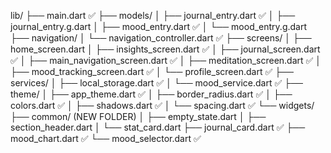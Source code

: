 lib/
├── main.dart ✅
├── models/
│ ├── journal_entry.dart ✅
│ ├── journal_entry.g.dart
│ ├── mood_entry.dart ✅
│ └── mood_entry.g.dart
├── navigation/
│ └── navigation_controller.dart ✅
├── screens/
│ ├── home_screen.dart
│ ├── insights_screen.dart ✅
│ ├── journal_screen.dart ✅
│ ├── main_navigation_screen.dart ✅
│ ├── meditation_screen.dart ✅
│ ├── mood_tracking_screen.dart ✅
│ └── profile_screen.dart ✅
├── services/
│ ├── local_storage.dart ✅
│ └── mood_service.dart ✅
├── theme/
│ ├── app_theme.dart ✅
│ ├── border_radius.dart ✅
│ ├── colors.dart ✅
│ ├── shadows.dart ✅
│ └── spacing.dart ✅
└── widgets/
├── common/ (NEW FOLDER)
│ ├── empty_state.dart
│ ├── section_header.dart
│ └── stat_card.dart
├── journal_card.dart ✅
├── mood_chart.dart ✅
└── mood_selector.dart ✅
